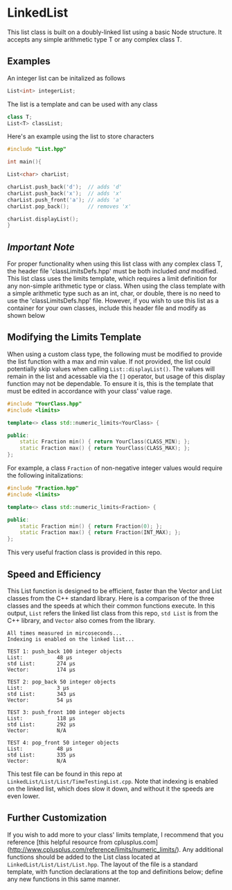 LinkedList
======

This list class is built on a doubly-linked list using a basic Node structure. It accepts any simple arithmetic type T or any complex class T.

Examples
------

An integer list can be initalized as follows

```c++
List<int> integerList;
```

The list is a template and can be used with any class 

```c++
class T;
List<T> classList;
```

Here's an example using the list to store characters 

```c++
#include "List.hpp"

int main(){

List<char> charList;

charList.push_back('d');  // adds 'd'
charList.push_back('x');  // adds 'x'
charList.push_front('a'); // adds 'a'
charList.pop_back();      // removes 'x'

charList.displayList();
}
```

*Important Note*
------

For proper functionality when using this list class with any complex class T, the header file 'classLimitsDefs.hpp' must be both
included *and* modified. This list class uses the limits template, which requires a limit definition for any non-simple arithmetic
type or class. When using the class template with a simple arithmetic type such as an int, char, or double, there is no need to use the
'classLimitsDefs.hpp' file. However, if you wish to use this list as a container for your own classes, include this header file and
modify as shown below

Modifying the Limits Template
------

When using a custom class type, the following must be modified to provide the list function with a max and min value. If not provided, the list could potentially skip values when calling `List::displayList()`. The values will remain in the list and acessable via the `[]` operator, but usage of this display function may not be dependable. To ensure it is, this is the template that must be edited in accordance with your class' value rage. 

```c++
#include "YourClass.hpp"
#include <limits>

template<> class std::numeric_limits<YourClass> {

public:
	static Fraction min() { return YourClass(CLASS_MIN); };
	static Fraction max() { return YourClass(CLASS_MAX); };
};
```

For example, a class `Fraction` of non-negative integer values would require the following initalizations:

```c++
#include "Fraction.hpp"
#include <limits>

template<> class std::numeric_limits<Fraction> {

public:
	static Fraction min() { return Fraction(0); };
	static Fraction max() { return Fraction(INT_MAX); };
};
```
This very useful fraction class is provided in this repo. 

Speed and Efficiency 
-----

This List function is designed to be efficient, faster than the Vector and List classes from the C++ standard library. Here is a comparison of the three classes and the speeds at which their common functions execute. In this output, `List` refers the linked list class from this repo, `std List` is from the C++ library, and `Vector` also comes from the library. 

```
All times measured in mircoseconds...
Indexing is enabled on the linked list...

TEST 1: push_back 100 integer objects
List:           48 µs
std List:       274 µs
Vector:         174 µs

TEST 2: pop_back 50 integer objects
List:           3 µs
std List:       343 µs
Vector:         54 µs

TEST 3: push_front 100 integer objects
List:           118 µs
std List:       292 µs
Vector:         N/A

TEST 4: pop_front 50 integer objects
List:           48 µs
std List:       335 µs
Vector:         N/A
```

This test file can be found in this repo at `LinkedList/List/List/TimeTestingList.cpp`. Note that indexing is enabled on the linked list, which does slow it down, and without it the speeds are even lower. 

Further Customization
-----

If you wish to add more to your class' limits template, I recommend that you reference [this helpful resource from cplusplus.com]
(http://www.cplusplus.com/reference/limits/numeric_limits/). Any additional functions should be added to the List class located at  `LinkedList/List/List/List.hpp`. The layout of the file is a standard template, with function declarations at the top and definitions below; define any new functions in this same manner. 
